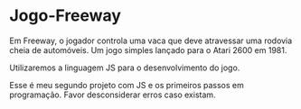 # Jogo-Freeway
Em Freeway, o jogador controla uma vaca que deve atravessar uma rodovia cheia de automóveis. Um jogo simples lançado para o Atari 2600 em 1981.

Utilizaremos a linguagem JS para o desenvolvimento do jogo.

Esse é meu segundo projeto com JS e os primeiros passos em programação. Favor desconsiderar erros caso existam.
